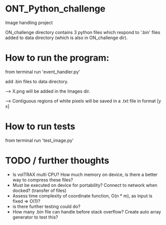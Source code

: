 # ONT_Python_challenge
 Image handling project

ON_challenge directory contains 3 python files which respond to '.bin' files added to data directory (which is also in ON_challenge dir). 

# How to run the program:
from terminal run 'event_handler.py' 

add .bin files to data directory. 

--> X.png will be added in the Images dir. 

--> Contiguous regions of white pixels will be saved in a .txt file in format [y x]

# How to run tests
from terminal run 'test_image.py' 


# TODO / further thoughts
- Is volTRAX multi CPU? How much memory on device, is there a better way to compress these files? 
- Must be executed on device for portability? Connect to network when docked? (transfer of files) 
- Assess time complexity of coordinate function, O(n * m), as input is fixed => O(1)?
- is there further testing could do?
- How many .bin file can handle before stack overflow? Create auto array generator to test this?
